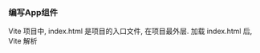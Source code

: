 ### 编写App组件
Vite 项目中, index.html 是项目的入口文件, 在项目最外层.
加载 index.html 后, Vite 解析 <script type="module" src="xxx"> 指向的 JavaScript
Vue3 中是通过 createApp 函数创建一个应用实例

### OptionsAPI与CompositionAPI